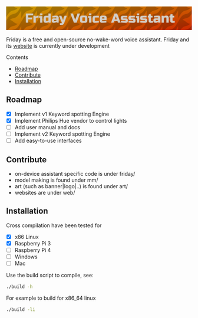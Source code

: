 ![logo](art/friday-logo.png)

Friday is a free and open-source no-wake-word voice assistant. Friday and its [website](https://markusaj13.github.io/Monday/?page=home&lang=english) is currently under development

Contents
- [Roadmap](#roadmap)
- [Contribute](#contribute)
- [Installation](#Installation)



## Roadmap

* [x] Implement v1 Keyword spotting Engine
* [x] Implement Philips Hue vendor to control lights
* [ ] Add user manual and docs
* [ ] Implement v2 Keyword spotting Engine
* [ ] Add easy-to-use interfaces

## Contribute

- on-device assistant specific code is under friday/ 
- model making is found under mm/ 
- art (such as banner|logo|..) is found under art/
- websites are under web/

## Installation 

Cross compilation have been tested for

* [x] x86 Linux
* [x] Raspberry Pi 3
* [ ] Raspberry Pi 4
* [ ] Windows
* [ ] Mac

Use the build script to compile, see: 

```bash
./build -h
```

For example to build for x86_64 linux

```bash
./build -li
```
